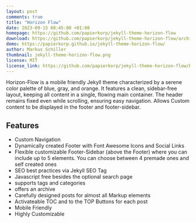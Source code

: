 ```yaml
---
layout: post
comments: true
title: "Horizon Flow"
date: 2023-09-15 08:45:00 +01:00
homepage: https://github.com/papierkorp/jekyll-theme-horizon-flow
download: https://github.com/papierkorp/jekyll-theme-horizon-flow/archive/refs/tags/1.0.3.zip
demo: https://papierkorp.github.io/jekyll-theme-horizon-flow/
author: Markus Schiller
thumbnail: jekyll-theme-horizon-flow.png
license: MIT
license_link: https://github.com/papierkorp/jekyll-theme-horizon-flow/blob/main/LICENSE.txt
---
```


Horizon-Flow is a mobile friendly Jekyll theme characterized by a serene color palette of blue, gray, and orange. It features a clean, sidebar-free layout, keeping all content in a single, flowing main container. The header remains fixed even while scrolling, ensuring easy navigation. Allows Custom content to be displayed in the footer and footer-sidebar.

## Features

* Custom Navigation
* Dynamically created Footer with Font Awesome Icons and Social Links
* Flexible customizable Footer-Sidebar (above the Footer) where you can include up to 5 elements. You can choose between 4 premade ones and self created ones
* SEO best practices via Jekyll SEO Tag
* Javascript free besides the optional search page
* supports tags and categories
* offers an archive
* Carefully designed posts for almost all Markup elements
* Activateable TOC and to the TOP Buttons for each post
* Mobile Friendly
* Highly Customizable
